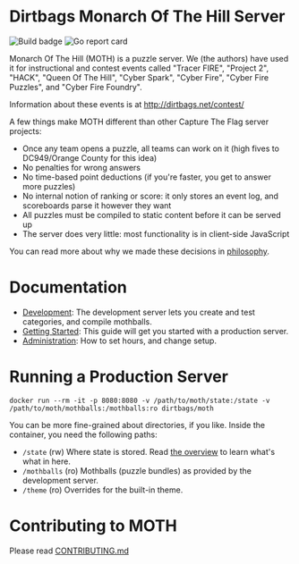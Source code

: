 Dirtbags Monarch Of The Hill Server
=====================

![Build badge](https://github.com/dirtbags/moth/workflows/Mothd%20Docker%20build/badge.svg?branch=master)
![Go report card](https://goreportcard.com/badge/github.com/dirtbags/moth)

Monarch Of The Hill (MOTH) is a puzzle server.
We (the authors) have used it for instructional and contest events called
"Tracer FIRE",
"Project 2",
"HACK",
"Queen Of The Hill",
"Cyber Spark",
"Cyber Fire",
"Cyber Fire Puzzles",
and "Cyber Fire Foundry".

Information about these events is at
http://dirtbags.net/contest/

A few things make MOTH different than other Capture The Flag server projects:

* Once any team opens a puzzle, all teams can work on it (high fives to DC949/Orange County for this idea)
* No penalties for wrong answers
* No time-based point deductions (if you're faster, you get to answer more puzzles)
* No internal notion of ranking or score: it only stores an event log, and scoreboards parse it however they want
* All puzzles must be compiled to static content before it can be served up
* The server does very little: most functionality is in client-side JavaScript

You can read more about why we made these decisions in [philosophy](docs/philosophy.md).


Documentation
==========

* [Development](docs/development.md): The development server lets you create and test categories, and compile mothballs.
* [Getting Started](docs/getting-started.md): This guide will get you started with a production server.
* [Administration](docs/administration.md): How to set hours, and change setup.

Running a Production Server
===========================

    docker run --rm -it -p 8080:8080 -v /path/to/moth/state:/state -v /path/to/moth/mothballs:/mothballs:ro dirtbags/moth

You can be more fine-grained about directories, if you like.
Inside the container, you need the following paths:

* `/state` (rw) Where state is stored. Read [the overview](doc/overview.md) to learn what's what in here.
* `/mothballs` (ro) Mothballs (puzzle bundles) as provided by the development server.
* `/theme` (ro) Overrides for the built-in theme.


Contributing to MOTH
==================

Please read [CONTRIBUTING.md](CONTRIBUTING.md)
